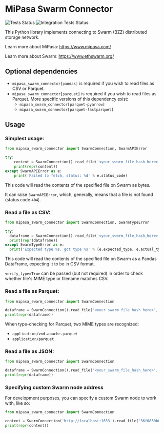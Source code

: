 # MiPasa Swarm Connector

![Tests Status](https://github.com/MiPasa/mipasa-swarm-connector/actions/workflows/tests.yaml/badge.svg) ![Integration Tests Status](https://github.com/MiPasa/mipasa-swarm-connector/actions/workflows/integration.yaml/badge.svg)

This Python library implements connecting to Swarm (BZZ) distributed storage network.

Learn more about MiPasa: https://www.mipasa.com/

Learn more about Swarm: https://www.ethswarm.org/

## Optional dependencies

- `mipasa_swarm_connector[pandas]` is required if you wish to read files as CSV or Parquet.
- `mipasa_swarm_connector[parquet]` is required if you wish to read files as Parquet. More specific versions of this dependency exist:
  - `mipasa_swarm_connector[parquet-pyarrow]`
  - `mipasa_swarm_connector[parquet-fastparquet]`

## Usage

### Simplest usage:

```python
from mipasa_swarm_connector import SwarmConnection, SwarmAPIError

try:
    content = SwarmConnection().read_file('<your_swarm_file_hash_here>')
    print(repr(content))
except SwarmAPIError as e:
    print('Failed to fetch, status: %d' % e.status_code)
```

This code will read the contents of the specified file on Swarm as bytes.

It can raise `SwarmAPIError`, which, generally, means that a file is not found (status code `404`).

### Read a file as CSV:

```python
from mipasa_swarm_connector import SwarmConnection, SwarmTypeError

try:
  dataframe = SwarmConnection().read_file('<your_swarm_file_hash_here>', as_type='csv', verify_type=True)
  print(repr(dataframe))
except SwarmTypeError as e:
  print('Expected type %s, got type %s' % (e.expected_type, e.actual_type))
```

This code will read the contents of the specified file on Swarm as a Pandas DataFrame, expecting it to be in CSV format.

`verify_type=True` can be passed (but not required) in order to check whether file's MIME type or filename matches CSV.

### Read a file as Parquet:

```python
from mipasa_swarm_connector import SwarmConnection

dataframe = SwarmConnection().read_file('<your_swarm_file_hash_here>', as_type='parquet')
print(repr(dataframe))
```

When type-checking for Parquet, two MIME types are recognized:

- `application/vnd.apache.parquet`
- `application/parquet`

### Read a file as JSON:

```python
from mipasa_swarm_connector import SwarmConnection

dataframe = SwarmConnection().read_file('<your_swarm_file_hash_here>', as_type='json')
print(repr(dataframe))
```

### Specifying custom Swarm node address

For development purposes, you can specify a custom Swarm node to work with, like so:

```python
from mipasa_swarm_connector import SwarmConnection

content = SwarmConnection('http://localhost:1633').read_file('36f0830b0ece6273a50cc0ff58c4597883e8e41ea9c8ddabb0d87d6b0ca95a1a')
print(repr(content))
```
